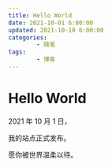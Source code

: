 ```yaml
---
title: Hello World
date: 2021-10-01 6:00:00
updated: 2021-10-10 6:00:00
categories:
        - 随笔
tags:
        - 博客
---
```


# Hello World

2021 年 10 月 1 日，

我的站点正式发布。

愿你被世界温柔以待。
